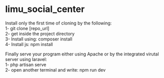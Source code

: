 # limu_social_center  
Install only the first time of cloning by the following:  
1- git clone [repo_url]  
2- get inside the project directory  
3- Install using: composer install  
4- Install js: npm install

Finally serve your program either using Apache or by the integrated virutal server using laravel:  
1- php artisan serve  
2- open another terminal and write: npm run dev
